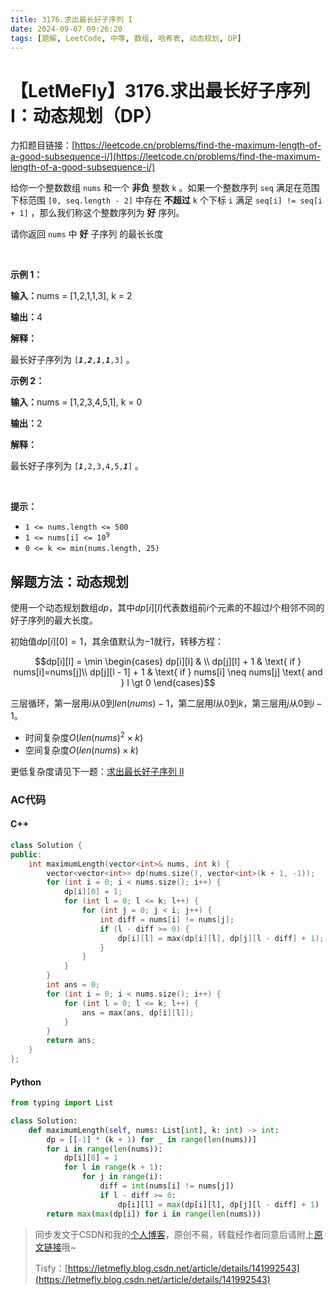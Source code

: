 ```yaml
---
title: 3176.求出最长好子序列 I
date: 2024-09-07 09:26:20
tags: [题解, LeetCode, 中等, 数组, 哈希表, 动态规划, DP]
---
```


# 【LetMeFly】3176.求出最长好子序列 I：动态规划（DP）

力扣题目链接：[https://leetcode.cn/problems/find-the-maximum-length-of-a-good-subsequence-i/](https://leetcode.cn/problems/find-the-maximum-length-of-a-good-subsequence-i/)

<p>给你一个整数数组&nbsp;<code>nums</code>&nbsp;和一个 <strong>非负</strong>&nbsp;整数&nbsp;<code>k</code>&nbsp;。如果一个整数序列&nbsp;<code>seq</code>&nbsp;满足在范围下标范围&nbsp;<code>[0, seq.length - 2]</code>&nbsp;中存在 <strong>不超过</strong>&nbsp;<code>k</code>&nbsp;个下标 <code>i</code>&nbsp;满足&nbsp;<code>seq[i] != seq[i + 1]</code>&nbsp;，那么我们称这个整数序列为&nbsp;<strong>好</strong>&nbsp;序列。</p>

<p>请你返回 <code>nums</code>&nbsp;中&nbsp;<strong>好</strong> <span data-keyword="subsequence-array">子序列</span>&nbsp;的最长长度</p>

<p>&nbsp;</p>

<p><strong class="example">示例 1：</strong></p>

<div class="example-block">
<p><span class="example-io"><b>输入：</b>nums = [1,2,1,1,3], k = 2</span></p>

<p><span class="example-io"><b>输出：</b>4</span></p>

<p><strong>解释：</strong></p>

<p>最长好子序列为&nbsp;<code>[<em><strong>1</strong></em>,<em><strong>2</strong></em>,<strong><em>1</em></strong>,<em><strong>1</strong></em>,3]</code>&nbsp;。</p>
</div>

<p><strong class="example">示例 2：</strong></p>

<div class="example-block">
<p><span class="example-io"><b>输入：</b>nums = [1,2,3,4,5,1], k = 0</span></p>

<p><span class="example-io"><b>输出：</b>2</span></p>

<p><strong>解释：</strong></p>

<p>最长好子序列为&nbsp;<code>[<strong><em>1</em></strong>,2,3,4,5,<strong><em>1</em></strong>]</code>&nbsp;。</p>
</div>

<p>&nbsp;</p>

<p><strong>提示：</strong></p>

<ul>
	<li><code>1 &lt;= nums.length &lt;= 500</code></li>
	<li><code>1 &lt;= nums[i] &lt;= 10<sup>9</sup></code></li>
	<li><code>0 &lt;= k &lt;= min(nums.length, 25)</code></li>
</ul>


    
## 解题方法：动态规划

使用一个动态规划数组$dp$，其中$dp[i][l]$代表数组前$i$个元素的不超过$l$个相邻不同的好子序列的最大长度。

初始值$dp[i][0]=1$，其余值默认为$-1$就行，转移方程：

$$dp[i][l] = \min \begin{cases}
dp[i][l] & \\
dp[j][l] + 1 & \text{ if } nums[i]=nums[j]\\
dp[j][l - 1] + 1 & \text{ if } nums[i] \neq nums[j] \text{ and } l \gt 0
\end{cases}$$

三层循环，第一层用$i$从$0$到$len(nums)-1$，第二层用$l$从$0$到$k$，第三层用$j$从$0$到$i-1$。

+ 时间复杂度$O(len(nums)^2\times k)$
+ 空间复杂度$O(len(nums)\times k)$

更低复杂度请见下一题：[求出最长好子序列 II](https://blog.letmefly.xyz/2024/09/07/LeetCode%203177.%E6%B1%82%E5%87%BA%E6%9C%80%E9%95%BF%E5%A5%BD%E5%AD%90%E5%BA%8F%E5%88%97II/)

### AC代码

#### C++

```cpp
class Solution {
public:
    int maximumLength(vector<int>& nums, int k) {
        vector<vector<int>> dp(nums.size(), vector<int>(k + 1, -1));
        for (int i = 0; i < nums.size(); i++) {
            dp[i][0] = 1;
            for (int l = 0; l <= k; l++) {
                for (int j = 0; j < i; j++) {
                    int diff = nums[i] != nums[j];
                    if (l - diff >= 0) {
                        dp[i][l] = max(dp[i][l], dp[j][l - diff] + 1);
                    }
                }
            }
        }
        int ans = 0;
        for (int i = 0; i < nums.size(); i++) {
            for (int l = 0; l <= k; l++) {
                ans = max(ans, dp[i][l]);
            }
        }
        return ans;
    }
};
```

#### Python

```python
from typing import List

class Solution:
    def maximumLength(self, nums: List[int], k: int) -> int:
        dp = [[-1] * (k + 1) for _ in range(len(nums))]
        for i in range(len(nums)):
            dp[i][0] = 1
            for l in range(k + 1):
                for j in range(i):
                    diff = int(nums[i] != nums[j])
                    if l - diff >= 0:
                        dp[i][l] = max(dp[i][l], dp[j][l - diff] + 1)
        return max(max(dp[i]) for i in range(len(nums)))
```

> 同步发文于CSDN和我的[个人博客](https://blog.letmefly.xyz/)，原创不易，转载经作者同意后请附上[原文链接](https://blog.letmefly.xyz/2024/09/07/LeetCode%203176.%E6%B1%82%E5%87%BA%E6%9C%80%E9%95%BF%E5%A5%BD%E5%AD%90%E5%BA%8F%E5%88%97I/)哦~
>
> Tisfy：[https://letmefly.blog.csdn.net/article/details/141992543](https://letmefly.blog.csdn.net/article/details/141992543)
